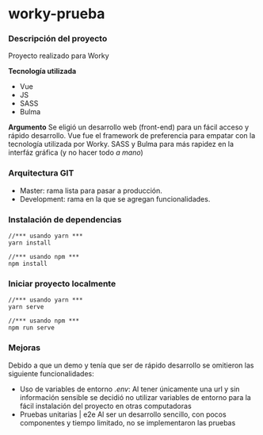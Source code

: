 # worky-prueba

### Descripción del proyecto
Proyecto realizado para Worky

__Tecnología utilizada__
- Vue
- JS
- SASS
- Bulma

__Argumento__
Se eligió un desarrollo web (front-end) para un fácil acceso y rápido desarrollo.
Vue fue el framework de preferencia para empatar con la tecnología utilizada por Worky.
SASS y Bulma para más rapidez en la interfáz gráfica (y no hacer todo _a mano_)

### Arquitectura GIT
- Master: rama lista para pasar a producción.
- Development: rama en la que se agregan funcionalidades.
  

### Instalación de dependencias

```
//*** usando yarn ***
yarn install

//*** usando npm ***
npm install

```

### Iniciar proyecto localmente

```
//*** usando yarn ***
yarn serve

//*** usando npm ***
npm run serve
```

### Mejoras
Debido a que un demo y tenía que ser de rápido desarrollo se omitieron las siguiente funcionalidades:
- Uso de variables de entorno _.env_:
Al tener únicamente una url y sin información sensible se decidió no utilizar variables de entorno para la fácil instalación del proyecto en otras computadoras
- Pruebas unitarias | e2e
Al ser un desarrollo sencillo, con pocos componentes y tiempo limitado, no se implementaron las pruebas
